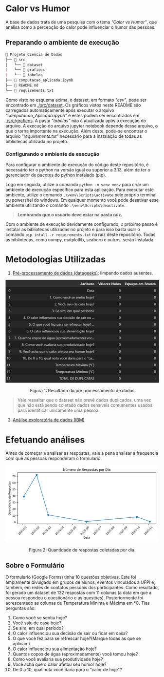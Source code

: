 # Calor vs Humor 

A base de dados trata de uma pesquisa com o tema *"Calor vs Humor"*, que analisa como a percepção do calor pode influenciar o humor das pessoas.

## Preparando o ambiente de execução

```markdown
📁 Projeto Ciência de Dados
├── 📁 src
│   └── 📁 dataset
|   └── 📁 graficos
|   └── 📁 tabelas
├── 📄 computacao_aplicada.ipynb
├── 📄 README.md
└── 📄 requirements.txt
```
Como visto no esquema acima, o dataset, em formato *"csv"*, pode ser encontrado em [./src/dataset](./src/dataset). Os gráficos vistos neste README são carregados automaticamente após executar o arquivo *"computacao_Aplicada.ipynb"* e estes podem ser encontrados em [./src/graficos](./src/graficos/). A pasta *"tabelas"* não é atualizada após a execução do arquivo. A execução do arquivo jupyter notebook depende desse arquivo, o que o torna importante na execução. Além deste, pode-se encontrar o arquivo *"requirements.txt"* necessário para a instalação de todas as bibliotecas utilizada no projeto.

### Configurando o ambiente de execução

Para configurar o ambiente de execução do código deste repositório, é necessário ter o python na versão igual ou superior a 3.13, além de ter o gerenciador de pacotes do python instalado (pip).

Logo em seguida, utilize o comando `python -m venv venv` para criar um ambiente de execução específico para esta aplicação. Para executar este ambiente, utilize o comando `.\venv\Scripts\activate` pelo próprio terminal ou powershel do windows. Em qualquer momento você pode desativar esse ambiente utilizando o comando `.\venv\Scripts\deactivate`.

> **Lembrando que o usuário deve estar na pasta raiz.**

Com o ambiente de execução devidamente configurado, o próximo passo é instalar as bibliotecas utilizadas no projeto e para isso basta usar o comando `pip intall -r requirements.txt` na raiz deste repositório. Todas as bibliotecas, como numpy, matplotlib, seaborn e outros, serão instalada.

# Metodologias Utilizadas

1. [Pré-processamento de dados (datageeks)](https://www.datageeks.com.br/pre-processamento-de-dados/): limpando dados ausentes.
<div align="center"> 
<img src="./src/tabelas/preprocessamentoDados.png" alt="tabela que mostra que o dataset não tem dados faltantes ou nulos."/>
<p>Figura 1: Resultado do pré processamento de dados</p>
</div>

> Vale ressaltar que o dataset não prevê dados duplicados, uma vez que não está sendo coletado dados sensíveis comumentes usados para identificar unicamente uma pessoa.
2. [Análise exploratória de dados (IBM)](https://www.ibm.com/br-pt/think/topics/exploratory-data-analysis)

# Efetuando análises

Antes de começar a analisar as respostas, vale a pena analisar a frequencia com que as pessoas responderam o formulario.

<div align="center"> 
<img src="./src/graficos/numero_de_resposta_por_dia.png" alt="grafico que mostra a quantidade de respostas coletadas por dia."/>
<p>Figura 2: Quantidade de respostas coletadas por dia.</p>
</div>

## Sobre o Formulário

O formulario (Google Forms) tinha 10 questões objetivas. Este foi amplamente divulgado em grupos de alunos, eventos vinculados à UFPI e, também, em redes de contatos pessoais dos participantes. Como resultado, foi gerado um dataset de 132 respostas com 11 colunas (a data em que a pessoa respondeu o questionário e as questões). Posteriormente foi acrescentado as colunas de Temperatura Minima e Máxima em °C. Tias perguntas são:
1. Como você se sentiu hoje?
2. Você saiu de casa hoje?
3. Se sim, em qual período?
4. O calor influenciou sua decisão de sair ou ficar em casa?
5. O que você fez para se refrescar hoje?(Marque todas as que se aplicam)
6. O calor influenciou sua alimentação hoje?
7. Quantos copos de água (aproximadamente) você tomou hoje?
8. Como você avaliaria sua produtividade hoje?
9. Você acha que o calor afetou seu humor hoje?
10. De 0 a 10, qual nota você daria para o "calor de hoje"?


